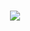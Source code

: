 <h1 align="center"> <a href="https://sunguoqi.com/"> <img src="https://readme-typing-svg.herokuapp.com/?lines=console.log(%22Hello%2C%20World!%22);本人云编译小白，不确保脚本可用性，自行辨别修改！网关默认：192.168.100.1！&center=true&size=27"> </a> </h1>
